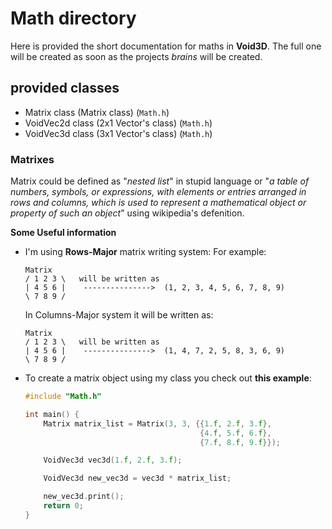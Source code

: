 # Math directory
Here is provided the short documentation for maths in **Void3D**. The full one will be created as soon as the projects *brains* will be created.

## provided classes

 - Matrix class (Matrix class) (`Math.h`)
 - VoidVec2d class (2x1 Vector's class) (`Math.h`)
 - VoidVec3d class (3x1 Vector's class) (`Math.h`)

### Matrixes
Matrix could be defined as "*nested list*" in stupid language or "*a table of numbers, symbols, or expressions, with elements or entries arranged in rows and columns, which is used to represent a mathematical object or property of such an object*" using wikipedia's defenition.

**Some Useful information**
 - I'm using **Rows-Major** matrix writing system:
    For example: 
    ```
    Matrix 
    / 1 2 3 \   will be written as 
    | 4 5 6 |    --------------->  (1, 2, 3, 4, 5, 6, 7, 8, 9)
    \ 7 8 9 /

    ```
    In Columns-Major system it will be written as:
    ```
    Matrix 
    / 1 2 3 \   will be written as 
    | 4 5 6 |    --------------->  (1, 4, 7, 2, 5, 8, 3, 6, 9)
    \ 7 8 9 /

    ```
 - To create a matrix object using my class you check out **this example**:
    ```C++
    #include "Math.h"

    int main() {
        Matrix matrix_list = Matrix(3, 3, {{1.f, 2.f, 3.f},
                                           {4.f, 5.f, 6.f},
                                           {7.f, 8.f, 9.f}});

        VoidVec3d vec3d(1.f, 2.f, 3.f);

        VoidVec3d new_vec3d = vec3d * matrix_list;

        new_vec3d.print();
        return 0;
    } 
    ```

    
